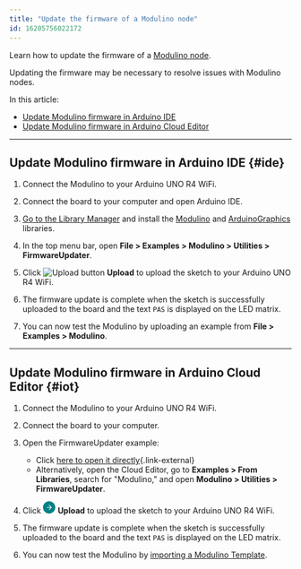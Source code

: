 ```yaml
---
title: "Update the firmware of a Modulino node"
id: 16205756022172
---
```


Learn how to update the firmware of a [Modulino node](https://store-usa.arduino.cc/products/plug-and-make-kit?srsltid=AfmBOopomr-DZVLRzl_VhXSSemiNa75qfABCHjqhvLQs7vz9_2PLgQN9#:~:text=technology%20%E2%80%93%20and%20yours.-,What%20are%20Modulino%C2%AE%3F,-Modulino%C2%AE%20are%20sensors).

Updating the firmware may be necessary to resolve issues with Modulino nodes.

In this article:

* [Update Modulino firmware in Arduino IDE](#ide)
* [Update Modulino firmware in Arduino Cloud Editor](#iot)

---

## Update Modulino firmware in Arduino IDE {#ide}

1. Connect the Modulino to your Arduino UNO R4 WiFi.

2. Connect the board to your computer and open Arduino IDE.

3. [Go to the Library Manager](https://support.arduino.cc/hc/en-us/articles/5145457742236-Add-libraries-to-Arduino-IDE) and install the [Modulino](https://docs.arduino.cc/libraries/modulino/) and [ArduinoGraphics](https://docs.arduino.cc/libraries/arduinographics/) libraries.

4. In the top menu bar, open **File > Examples > Modulino > Utilities > FirmwareUpdater**.

5. Click ![Upload button](img/symbol_upload2.png) **Upload** to upload the sketch to your Arduino UNO R4 WiFi.

6. The firmware update is complete when the sketch is successfully uploaded to the board and the text `PAS` is displayed on the LED matrix.

7. You can now test the Modulino by uploading an example from **File > Examples > Modulino**.

---

## Update Modulino firmware in Arduino Cloud Editor {#iot}

1. Connect the Modulino to your Arduino UNO R4 WiFi.

2. Connect the board to your computer.

3. Open the FirmwareUpdater example:

    * Click [here to open it directly](https://app.arduino.cc/sketches/examples?nav=Examples&eid=modulino_0_4_2%2Fexamples%2FUtilities%2FFirmwareUpdater&slid=modulino_0_4_2){.link-external}
    * Alternatively, open the Cloud Editor, go to **Examples > From Libraries**, search for "Modulino," and open **Modulino > Utilities > FirmwareUpdater**.

4. Click ![Upload button](img/symbol_upload_cloud.png) **Upload** to upload the sketch to your Arduino UNO R4 WiFi.

5. The firmware update is complete when the sketch is successfully uploaded to the board and the text `PAS` is displayed on the LED matrix.

6. You can now test the Modulino by [importing a Modulino Template](https://support.arduino.cc/hc/en-us/articles/14826942993308-Import-an-Arduino-Cloud-Template).
